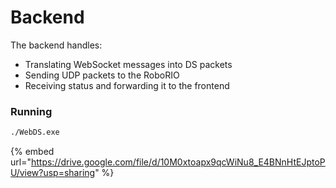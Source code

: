 # Backend

The backend handles:

* Translating WebSocket messages into DS packets
* Sending UDP packets to the RoboRIO
* Receiving status and forwarding it to the frontend

### Running

```bash
./WebDS.exe
```

{% embed url="https://drive.google.com/file/d/10M0xtoapx9qcWiNu8_E4BNnHtEJptoPU/view?usp=sharing" %}
